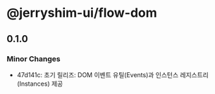# @jerryshim-ui/flow-dom

## 0.1.0

### Minor Changes

- 47d141c: 초기 릴리즈: DOM 이벤트 유틸(Events)과 인스턴스 레지스트리(Instances) 제공
